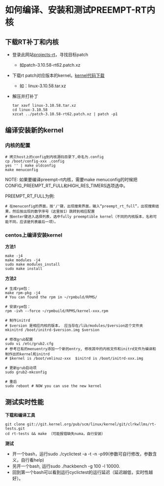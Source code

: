 如何编译、安装和测试PREEMPT-RT内核
==================================

下载RT补丁和内核
-------------------------------------------------------------------------------

* 登录此网站[projects-rt](https://www.kernel.org/pub/linux/kernel/projects/rt/)，寻找目标patch
	* 如patch-3.10.58-rt62.patch.xz
* 下载rt patch对应版本的kernel。[kernel代码下载](ttps://www.kernel.org/pub/linux/kernel/)
	* 如：linux-3.10.58.tar.xz
* 解压并打补丁

	```
	tar xavf linux-3.10.58.tar.xz
	cd linux-3.10.58
	xzcat ../patch-3.10.58-rt62.patch.xz | patch -p1
	```

编译安装新的kernel
-------------------------------------------------------------------------------

### 内核的配置

```
# 拷贝host上的config到内核源码目录下,命名为.config
cp /boot/config-xxx .config
yes '' | make oldconfig
make menuconfig
```

NOTE: 如果要编译preempt-rt内核，需要make menuconfig的时候把CONFIG_PREEMPT_RT_FULL和HIGH_RES_TIMERS选项选中。

PREEMPT_RT_FULL为例:

```
# 在menuconfig的界面，按'/'键，出现搜索界面，输入“preempt_rt_full”，出现搜索结果，然后按出现的数字序号（这里按1）跳转到相应配置
# 按enter键进入选择列表，选中fully preemptible kernel（不同的内核版本，名称可能不同，应该是列表最后一项）。
```

### centos上编译安装kernel

**方法1**

```
make -j4
make modules -j4
sudo make modules_install
sudo make install
```

**方法2**

```
# 生成rpm包：
make rpm-pkg -j4
# You can found the rpm in ~/rpmbuld/RPMS/

# 安装rpm包：
rpm -ivh --force ~/rpmbuild/RPMS/kernel-xxx.rpm

# 制作initrd
# $version 是相应内核的版本， 应当存在/lib/modules/$version这个文件夹
mkinitrd /boot/initrd-$version.img $version

# 修改grub配置
sudo vi /etc/grub2.cfg
# 参考已有的menuentry添加一个新的entry, 修改其中的内核文件和initrd文件为编译和制作出的kernel和initrd
# $kernel is /boot/vmlinuz-xxx  $initrd is /boot/initrd-xxx.img

# 更新grub启动项
sudo grub2-mkconfig

# 重启
sudo reboot # NOW you can use the new kernel
```

测试实时性能
-------------------------------------------------------------------------------

**下载和编译工具**

```
git clone git://git.kernel.org/pub/scm/linux/kernel/git/clrkwllms/rt-tests.git
cd rt-tests && make （可能报错缺失numa，自行安装）
```

**测试**

* 开一个bash，运行sudo ./cyclictest -a -t -n -p99(参数可自行修改，参数含义，自行看help)
* 另开一个bash, 运行sudo ./hackbench -g 100 -l 10000. 
* 回到第一个bash可以看到运行cyclictest的运行延迟（延迟越低，实时性越好）。

